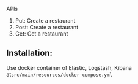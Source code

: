APIs
1) Put: Create a restaurant
2) Post: Create a restaurant
3) Get: Get a restaurant


## Installation:
Use docker container of Elastic, Logstash, Kibana at```src/main/resources/docker-compose.yml```
